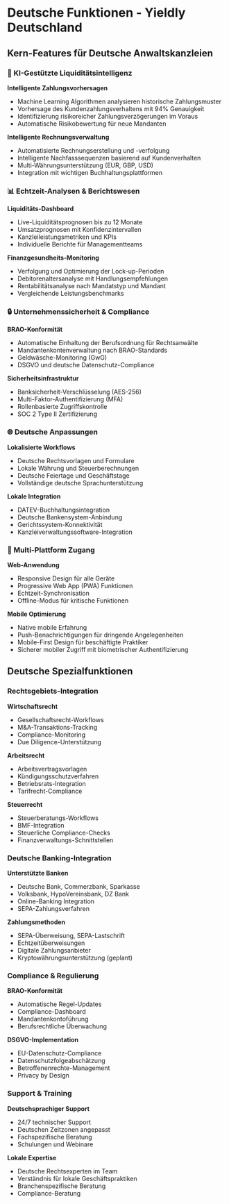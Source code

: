 # Deutsche Funktionen - Yieldly Deutschland

## Kern-Features für Deutsche Anwaltskanzleien

### 🤖 KI-Gestützte Liquiditätsintelligenz
**Intelligente Zahlungsvorhersagen**
- Machine Learning Algorithmen analysieren historische Zahlungsmuster
- Vorhersage des Kundenzahlungsverhaltens mit 94% Genauigkeit
- Identifizierung risikoreicher Zahlungsverzögerungen im Voraus
- Automatische Risikobewertung für neue Mandanten

**Intelligente Rechnungsverwaltung**
- Automatisierte Rechnungserstellung und -verfolgung
- Intelligente Nachfasssequenzen basierend auf Kundenverhalten
- Multi-Währungsunterstützung (EUR, GBP, USD)
- Integration mit wichtigen Buchhaltungsplattformen

### 📊 Echtzeit-Analysen & Berichtswesen
**Liquiditäts-Dashboard**
- Live-Liquiditätsprognosen bis zu 12 Monate
- Umsatzprognosen mit Konfidenzintervallen
- Kanzleileistungsmetriken und KPIs
- Individuelle Berichte für Managementteams

**Finanzgesundheits-Monitoring**
- Verfolgung und Optimierung der Lock-up-Perioden
- Debitorenaltersanalyse mit Handlungsempfehlungen
- Rentabilitätsanalyse nach Mandatstyp und Mandant
- Vergleichende Leistungsbenchmarks

### 🔒 Unternehmenssicherheit & Compliance
**BRAO-Konformität**
- Automatische Einhaltung der Berufsordnung für Rechtsanwälte
- Mandantenkontenverwaltung nach BRAO-Standards
- Geldwäsche-Monitoring (GwG)
- DSGVO und deutsche Datenschutz-Compliance

**Sicherheitsinfrastruktur**
- Banksicherheit-Verschlüsselung (AES-256)
- Multi-Faktor-Authentifizierung (MFA)
- Rollenbasierte Zugriffskontrolle
- SOC 2 Type II Zertifizierung

### 🌐 Deutsche Anpassungen
**Lokalisierte Workflows**
- Deutsche Rechtsvorlagen und Formulare
- Lokale Währung und Steuerberechnungen
- Deutsche Feiertage und Geschäftstage
- Vollständige deutsche Sprachunterstützung

**Lokale Integration**
- DATEV-Buchhaltungsintegration
- Deutsche Bankensystem-Anbindung
- Gerichtssystem-Konnektivität
- Kanzleiverwaltungssoftware-Integration

### 📱 Multi-Plattform Zugang
**Web-Anwendung**
- Responsive Design für alle Geräte
- Progressive Web App (PWA) Funktionen
- Echtzeit-Synchronisation
- Offline-Modus für kritische Funktionen

**Mobile Optimierung**
- Native mobile Erfahrung
- Push-Benachrichtigungen für dringende Angelegenheiten
- Mobile-First Design für beschäftigte Praktiker
- Sicherer mobiler Zugriff mit biometrischer Authentifizierung

## Deutsche Spezialfunktionen

### Rechtsgebiets-Integration
**Wirtschaftsrecht**
- Gesellschaftsrecht-Workflows
- M&A-Transaktions-Tracking
- Compliance-Monitoring
- Due Diligence-Unterstützung

**Arbeitsrecht**
- Arbeitsvertragsvorlagen
- Kündigungsschutzverfahren
- Betriebsrats-Integration
- Tarifrecht-Compliance

**Steuerrecht**
- Steuerberatungs-Workflows
- BMF-Integration
- Steuerliche Compliance-Checks
- Finanzverwaltungs-Schnittstellen

### Deutsche Banking-Integration
**Unterstützte Banken**
- Deutsche Bank, Commerzbank, Sparkasse
- Volksbank, HypoVereinsbank, DZ Bank
- Online-Banking Integration
- SEPA-Zahlungsverfahren

**Zahlungsmethoden**
- SEPA-Überweisung, SEPA-Lastschrift
- Echtzeitüberweisungen
- Digitale Zahlungsanbieter
- Kryptowährungsunterstützung (geplant)

### Compliance & Regulierung
**BRAO-Konformität**
- Automatische Regel-Updates
- Compliance-Dashboard
- Mandantenkontoführung
- Berufsrechtliche Überwachung

**DSGVO-Implementation**
- EU-Datenschutz-Compliance
- Datenschutzfolgeabschätzung
- Betroffenenrechte-Management
- Privacy by Design

### Support & Training
**Deutschsprachiger Support**
- 24/7 technischer Support
- Deutschen Zeitzonen angepasst
- Fachspezifische Beratung
- Schulungen und Webinare

**Lokale Expertise**
- Deutsche Rechtsexperten im Team
- Verständnis für lokale Geschäftspraktiken
- Branchenspezifische Beratung
- Compliance-Beratung
